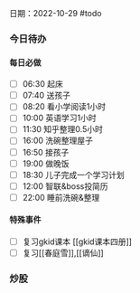 日期：2022-10-29
#todo
### 今日待办
#### 每日必做
- [ ] 06:30 起床
- [ ] 07:40 送孩子 
- [ ]  08:20 看小学阅读1小时
- [ ] 10:00 英语学习1小时
- [ ] 11:30 知乎整理0.5小时
- [ ] 16:00 洗碗整理屋子
- [ ] 16:50 接孩子 
- [ ] 19:00 做晚饭
- [ ] 18:30 儿子完成一个学习计划
- [ ] 12:00 智联&boss投简历
- [ ] 22:00 睡前洗碗&整理

#### 特殊事件
- [ ] 复习gkid课本 [[gkid课本四册]]
- [ ] 复习[[春庭雪]],[[谪仙]]

### 炒股


